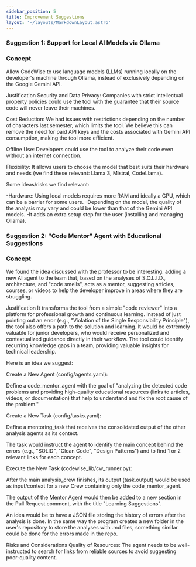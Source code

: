 ```yaml
---
sidebar_position: 5
title: Improvement Suggestions
layout: '~/layouts/MarkdownLayout.astro'
---
```


### Suggestion 1: Support for Local AI Models via Ollama

### Concept
Allow CodeWise to use language models (LLMs) running locally on the developer's machine through Ollama, instead of exclusively depending on the Google Gemini API.

Justification
Security and Data Privacy: Companies with strict intellectual property policies could use the tool with the guarantee that their source code will never leave their machines.

Cost Reduction: We had issues with restrictions depending on the number of characters last semester, which limits the tool. We believe this can remove the need for paid API keys and the costs associated with Gemini API consumption, making the tool more efficient.

Offline Use: Developers could use the tool to analyze their code even without an internet connection.

Flexibility: It allows users to choose the model that best suits their hardware and needs (we find these relevant: Llama 3, Mistral, CodeLlama).

Some ideas/risks we find relevant:

-Hardware: Using local models requires more RAM and ideally a GPU, which can be a barrier for some users.
-Depending on the model, the quality of the analysis may vary and could be lower than that of the Gemini API models.
-It adds an extra setup step for the user (installing and managing Ollama).

### Suggestion 2: "Code Mentor" Agent with Educational Suggestions

### Concept
We found the idea discussed with the professor to be interesting: adding a new AI agent to the team that, based on the analyses of S.O.L.I.D., architecture, and "code smells", acts as a mentor, suggesting articles, courses, or videos to help the developer improve in areas where they are struggling.

Justification
It transforms the tool from a simple "code reviewer" into a platform for professional growth and continuous learning.
Instead of just pointing out an error (e.g., "Violation of the Single Responsibility Principle"), the tool also offers a path to the solution and learning.
It would be extremely valuable for junior developers, who would receive personalized and contextualized guidance directly in their workflow.
The tool could identify recurring knowledge gaps in a team, providing valuable insights for technical leadership.

Here is an idea we suggest:

Create a New Agent (config/agents.yaml):

Define a code_mentor_agent with the goal of "analyzing the detected code problems and providing high-quality educational resources (links to articles, videos, or documentation) that help to understand and fix the root cause of the problem."

Create a New Task (config/tasks.yaml):

Define a mentoring_task that receives the consolidated output of the other analysis agents as its context.

The task would instruct the agent to identify the main concept behind the errors (e.g., "SOLID", "Clean Code", "Design Patterns") and to find 1 or 2 relevant links for each concept.

Execute the New Task (codewise_lib/cw_runner.py):

After the main analysis_crew finishes, its output (task.output) would be used as input/context for a new Crew containing only the code_mentor_agent.

The output of the Mentor Agent would then be added to a new section in the Pull Request comment, with the title "Learning Suggestions".

An idea would be to have a JSON file storing the history of errors after the analysis is done. In the same way the program creates a new folder in the user's repository to store the analyses with .md files, something similar could be done for the errors made in the repo.

Risks and Considerations
Quality of Resources: The agent needs to be well-instructed to search for links from reliable sources to avoid suggesting poor-quality content.